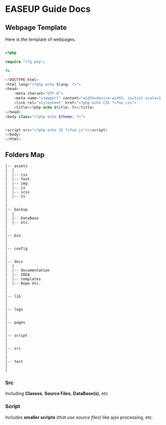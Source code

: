 # EASEUP Guide Docs


## Webpage Template
Here is the template of webpages.
```php

<?php 

require "cfg.php";

?>

<!DOCTYPE html>
<html lang="<?php echo $lang; ?>">
<head>
    <meta charset="UTF-8">
    <meta name="viewport" content="width=device-width, initial-scale=1.0">
    <link rel="stylesheet" href="<?php echo CSS ?>foo.css">
    <title><?php echo $title; ?></title>
</head>
<body class="<?php echo $theme; ?>">


<script src="<?php echo JS ?>foo.js"></script>
</body>
</html>

```


## Folders Map

```
|-- assets
|  |
|  |-- css
|  |-- font
|  |-- img
|  |-- js
|  |-- scss
|  |-- ts
|
|
|-- backup
|  |
|  |-- DataBase
|  |-- etc.
|
|
|-- bin
|  
| 
|-- config
|  
|  
|-- docs
|  |
|  |-- documentation
|  |-- IDEA
|  |-- templates
|  |-- Repo etc.
|
|
|-- lib
|
|
|-- logs
|
|
|-- pages
|
|
|-- script
|
|
|-- src
|
|
|-- test
|
|
```




### Src 
Including **Classes**, **Source Files**, **DataBase(s)**, etc.

### Script
Includes **smaller scripts** (*that use source files*) like ajax processing, etc.
